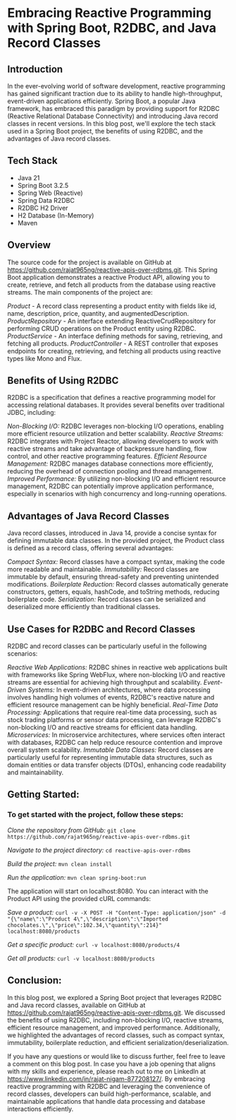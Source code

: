 # Embracing Reactive Programming with Spring Boot, R2DBC, and Java Record Classes

## Introduction
In the ever-evolving world of software development, reactive programming has gained significant traction due to its ability to handle high-throughput, event-driven applications efficiently. Spring Boot, a popular Java framework, has embraced this paradigm by providing support for R2DBC (Reactive Relational Database Connectivity) and introducing Java record classes in recent versions. In this blog post, we'll explore the tech stack used in a Spring Boot project, the benefits of using R2DBC, and the advantages of Java record classes.

## Tech Stack
<ul>
<li>Java 21</li>
<li>Spring Boot 3.2.5</li>
<li>Spring Web (Reactive)</li>
<li>Spring Data R2DBC</li>
<li>R2DBC H2 Driver</li>
<li>H2 Database (In-Memory)</li>
<li>Maven</li>
</ul>

## Overview

The source code for the project is available on GitHub at https://github.com/rajat965ng/reactive-apis-over-rdbms.git. This Spring Boot application demonstrates a reactive Product API, allowing you to create, retrieve, and fetch all products from the database using reactive streams. The main components of the project are:

*Product* - A record class representing a product entity with fields like id, name, description, price, quantity, and augmentedDescription.
*ProductRepository* - An interface extending ReactiveCrudRepository for performing CRUD operations on the Product entity using R2DBC.
*ProductService* - An interface defining methods for saving, retrieving, and fetching all products.
*ProductController* - A REST controller that exposes endpoints for creating, retrieving, and fetching all products using reactive types like Mono and Flux.

## Benefits of Using R2DBC
R2DBC is a specification that defines a reactive programming model for accessing relational databases. It provides several benefits over traditional JDBC, including:

*Non-Blocking I/O:* R2DBC leverages non-blocking I/O operations, enabling more efficient resource utilization and better scalability.
*Reactive Streams:* R2DBC integrates with Project Reactor, allowing developers to work with reactive streams and take advantage of backpressure handling, flow control, and other reactive programming features.
*Efficient Resource Management:* R2DBC manages database connections more efficiently, reducing the overhead of connection pooling and thread management.
*Improved Performance:* By utilizing non-blocking I/O and efficient resource management, R2DBC can potentially improve application performance, especially in scenarios with high concurrency and long-running operations.

## Advantages of Java Record Classes
Java record classes, introduced in Java 14, provide a concise syntax for defining immutable data classes. In the provided project, the Product class is defined as a record class, offering several advantages:

*Compact Syntax:* Record classes have a compact syntax, making the code more readable and maintainable.
*Immutability:* Record classes are immutable by default, ensuring thread-safety and preventing unintended modifications.
*Boilerplate Reduction:* Record classes automatically generate constructors, getters, equals, hashCode, and toString methods, reducing boilerplate code.
*Serialization:* Record classes can be serialized and deserialized more efficiently than traditional classes.

## Use Cases for R2DBC and Record Classes
R2DBC and record classes can be particularly useful in the following scenarios:

*Reactive Web Applications:* R2DBC shines in reactive web applications built with frameworks like Spring WebFlux, where non-blocking I/O and reactive streams are essential for achieving high throughput and scalability.
*Event-Driven Systems:* In event-driven architectures, where data processing involves handling high volumes of events, R2DBC's reactive nature and efficient resource management can be highly beneficial.
*Real-Time Data Processing:* Applications that require real-time data processing, such as stock trading platforms or sensor data processing, can leverage R2DBC's non-blocking I/O and reactive streams for efficient data handling.
*Microservices:* In microservice architectures, where services often interact with databases, R2DBC can help reduce resource contention and improve overall system scalability.
*Immutable Data Classes:* Record classes are particularly useful for representing immutable data structures, such as domain entities or data transfer objects (DTOs), enhancing code readability and maintainability.

## Getting Started:
### To get started with the project, follow these steps:

*Clone the repository from GitHub:* 
`git clone https://github.com/rajat965ng/reactive-apis-over-rdbms.git`

*Navigate to the project directory:* 
`cd reactive-apis-over-rdbms`

*Build the project:* 
`mvn clean install`

*Run the application:* 
`mvn clean spring-boot:run`

The application will start on localhost:8080. You can interact with the Product API using the provided cURL commands:

*Save a product:* 
`curl -v -X POST -H "Content-Type: application/json" -d "{\"name\":\"Product 4\",\"description\":\"Imported chocolates.\",\"price\":102.34,\"quantity\":214}" localhost:8080/products`

*Get a specific product:* 
`curl -v localhost:8080/products/4`

*Get all products:* 
`curl -v localhost:8080/products`

## Conclusion:
In this blog post, we explored a Spring Boot project that leverages R2DBC and Java record classes, available on GitHub at https://github.com/rajat965ng/reactive-apis-over-rdbms.git. We discussed the benefits of using R2DBC, including non-blocking I/O, reactive streams, efficient resource management, and improved performance. Additionally, we highlighted the advantages of record classes, such as compact syntax, immutability, boilerplate reduction, and efficient serialization/deserialization.

If you have any questions or would like to discuss further, feel free to leave a comment on this blog post. In case you have a job opening that aligns with my skills and experience, please reach out to me on LinkedIn at https://www.linkedin.com/in/rajat-nigam-877208127/. By embracing reactive programming with R2DBC and leveraging the convenience of record classes, developers can build high-performance, scalable, and maintainable applications that handle data processing and database interactions efficiently.
